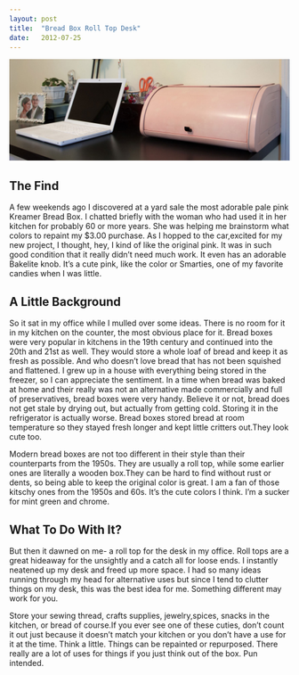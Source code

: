 ```yaml
---
layout: post
title:  "Bread Box Roll Top Desk"
date:   2012-07-25
---
```


![Pink Bread Box](/assets/images/40D-35791.jpg)
## The Find
A few weekends ago I discovered at a yard sale the most adorable pale pink Kreamer Bread Box. I chatted briefly with the woman who had used it in her kitchen for probably 60 or more years. She was helping me brainstorm what colors to repaint my $3.00 purchase. As I hopped to the car,excited for my new project, I thought, hey, I kind of like the original pink. It was in such good condition that it really didn’t need much work. It even has an adorable Bakelite knob. It’s a cute pink, like the color or Smarties, one of my favorite candies when I was little.

## A Little Background

So it sat in my office while I mulled over some ideas. There is no room for it in my kitchen on the counter, the most obvious place for it. Bread boxes were very popular in kitchens in the 19th century and continued into the 20th and 21st as well. They would store a whole loaf of bread and keep it as fresh as possible. And who doesn’t love bread that has not been squished and flattened. I grew up in a house with everything being stored in the freezer, so I can appreciate the sentiment. In a time when bread was baked at home and their really was not an alternative made commercially and full of preservatives, bread boxes were very handy. Believe it or not, bread does not get stale by drying out, but actually from getting cold. Storing it in the refrigerator is actually worse. Bread boxes stored bread at room temperature so they stayed fresh longer and kept little critters out.They look cute too.

Modern bread boxes are not too different in their style than their counterparts from the 1950s. They are usually a roll top, while some earlier ones are literally a wooden box.They can be hard to find without rust or dents, so being able to keep the original color is great. I am a fan of those kitschy ones from the 1950s and 60s. It’s the cute colors I think. I’m a sucker for mint green and chrome.

## What To Do With It?

But then it dawned on me- a roll top for the desk in my office. Roll tops are a great hideaway for the unsightly and a catch all for loose ends. I instantly neatened up my desk and freed up more space. I had so many ideas running through my head for alternative uses but since I tend to clutter things on my desk, this was the best idea for me. Something different may work for you.

Store your sewing thread, crafts supplies, jewelry,spices, snacks in the kitchen, or bread of course.If you ever see one of these cuties, don’t count it out just because it doesn’t match your kitchen or you don’t have a use for it at the time. Think a little. Things can be repainted or repurposed. There really are a lot of uses for things if you just think out of the box. Pun intended.